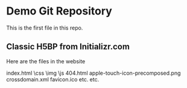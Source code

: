 # Demo Git Repository

This is the first file in this repo.

## Classic H5BP from Initializr.com

Here are the files in the website

index.html
\css
\img
\js
404.html
apple-touch-icon-precomposed.png
crossdomain.xml
favicon.ico
etc.
etc.
